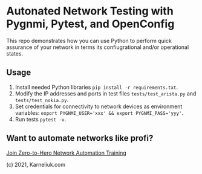 # Autonated Network Testing with Pygnmi, Pytest, and OpenConfig
This repo demonstrates how you can use Python to perform quick assurance of your network in terms its confiugrational and/or operational states.

## Usage
1. Install needed Python libraries `pip install -r requirements.txt`.
2. Modify the IP addresses and ports in test files `tests/test_arista.py` and `tests/test_nokia.py`.
3. Set credentials for connectivity to network devices as environment variables: `export PYGNMI_USER='xxx' && export PYGNMI_PASS='yyy'`.
4. Run tests `pytest -v`.

## Want to automate networks like profi?
[Join Zero-to-Hero Network Automation Training](https://bit.ly/2WStZhj)

(c) 2021, Karneliuk.com

